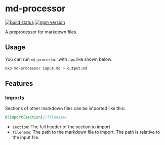 # md-processor

[![build status](https://img.shields.io/github/actions/workflow/status/bergos/md-processor/test.yaml?branch=master)](https://github.com/bergos/md-processor/actions/workflows/test.yaml)
[![npm version](https://img.shields.io/npm/v/md-processor.svg)](https://www.npmjs.com/package/md-processor)

A preprocessor for markdown files.

## Usage

You can run `md-processor` with `npx` like shown below: 

```bash
nxp md-processor input.md > output.md
```

## Features

### Imports

Sections of other markdown files can be imported like this:

```markdown
@[import{section}](filename)
```

- `section`: The full header of the section to import
- `filename`: The path to the markdown file to import.
  The path is relative to the input file.
